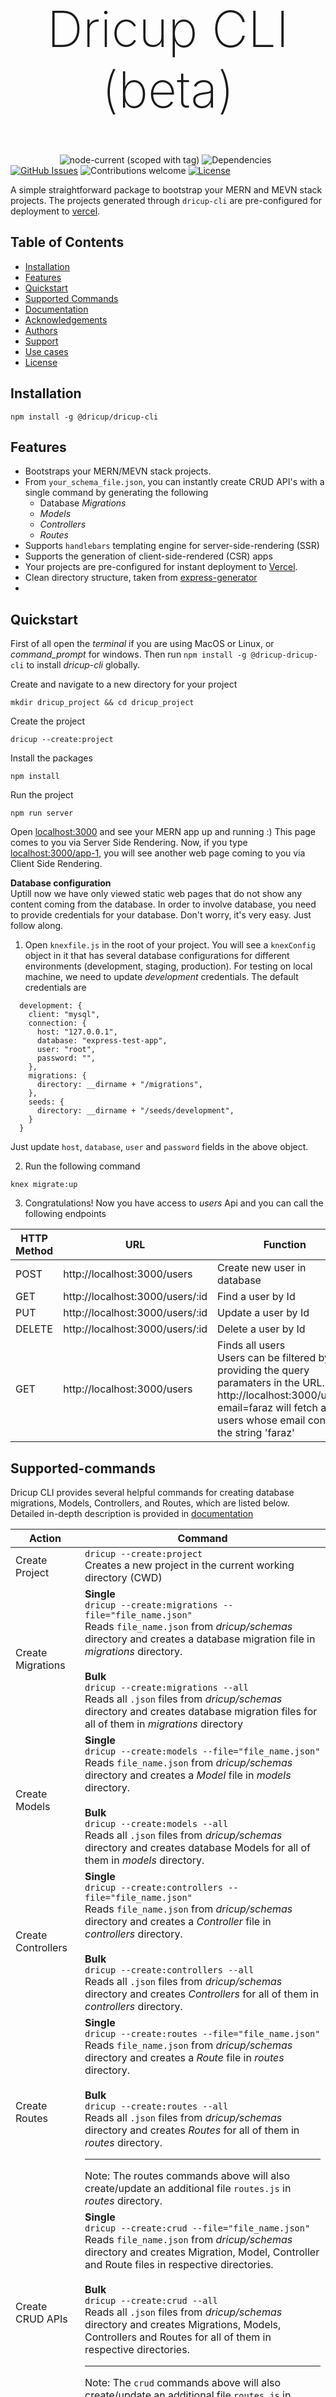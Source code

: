 <header>

<h1 style="font-weight:200; font-size:80px">Dricup CLI (beta)</h1>

</header>

&nbsp;&nbsp;&nbsp;&nbsp;&nbsp;&nbsp;&nbsp;&nbsp;&nbsp;&nbsp;&nbsp;&nbsp;&nbsp;&nbsp;&nbsp;&nbsp;&nbsp;&nbsp;&nbsp;
![node-current (scoped with tag)](https://img.shields.io/node/v/@dricup/dricup-cli/latest?color=green)
![Dependencies](https://img.shields.io/badge/dependencies-up%20to%20date-brightgreen.svg)
[![GitHub Issues](https://img.shields.io/github/issues/farazahmad759/dricup-cli)](https://github.com/farazahmad759/dricup-cli/issues)
![Contributions welcome](https://img.shields.io/badge/contributions-welcome-orange.svg)
[![License](https://img.shields.io/badge/license-MIT-blue.svg)](https://opensource.org/licenses/MIT)

A simple straightforward package to bootstrap your MERN and MEVN stack projects. The projects generated through `dricup-cli` are pre-configured for deployment to [vercel](https://vercel.com/).

## Table of Contents

- [Installation](#Installation)
- [Features](#Features)
- [Quickstart](#Quickstart)
- [Supported Commands](#Supported-commands)
- [Documentation](./documentation/features.md)
- [Acknowledgements](#Acknowledgements)
- [Authors](#Authors)
- [Support](#Support)
- [Use cases](#Use-cases)
- [License](#License)

## Installation

```
npm install -g @dricup/dricup-cli
```

## Features

- Bootstraps your MERN/MEVN stack projects.
- From `your_schema_file.json`, you can instantly create CRUD API's with a single command by generating the following
  - Database _Migrations_
  - _Models_
  - _Controllers_
  - _Routes_
- Supports `handlebars` templating engine for server-side-rendering (SSR)
- Supports the generation of client-side-rendered (CSR) apps
- Your projects are pre-configured for instant deployment to [Vercel](https://vercel.com/).
- Clean directory structure, taken from [express-generator](https://github.com/expressjs/generator)
-

## Quickstart

First of all open the _terminal_ if you are using MacOS or Linux, or _command_prompt_ for windows. Then run `npm install -g @dricup-dricup-cli` to install _dricup-cli_ globally.

Create and navigate to a new directory for your project

```
mkdir dricup_project && cd dricup_project
```

Create the project

```
dricup --create:project
```

Install the packages

```
npm install
```

Run the project

```
npm run server
```

Open [localhost:3000](http://localhost:3000) and see your MERN app up and running :) This page comes to you via Server Side Rendering. Now, if you type [localhost:3000/app-1](http://localhost:3000/app-1), you will see another web page coming to you via Client Side Rendering.

**Database configuration**<br>
Uptill now we have only viewed static web pages that do not show any content coming from the database. In order to involve database, you need to provide credentials for your database. Don't worry, it's very easy. Just follow along.

1. Open `knexfile.js` in the root of your project. You will see a `knexConfig` object in it that has several database configurations for different environments (development, staging, production). For testing on local machine, we need to update _development_ credentials. The default credentials are

```
  development: {
    client: "mysql",
    connection: {
      host: "127.0.0.1",
      database: "express-test-app",
      user: "root",
      password: "",
    },
    migrations: {
      directory: __dirname + "/migrations",
    },
    seeds: {
      directory: __dirname + "/seeds/development",
    }
  }
```

Just update `host`, `database`, `user` and `password` fields in the above object.

2. Run the following command

```
knex migrate:up
```

3. Congratulations! Now you have access to _users_ Api and you can call the following endpoints

| HTTP Method | URL                             | Function                                                                                                                                                                                            |
| ----------- | ------------------------------- | --------------------------------------------------------------------------------------------------------------------------------------------------------------------------------------------------- |
| POST        | http://localhost:3000/users     | Create new user in database                                                                                                                                                                         |
| GET         | http://localhost:3000/users/:id | Find a user by Id                                                                                                                                                                                   |
| PUT         | http://localhost:3000/users/:id | Update a user by Id                                                                                                                                                                                 |
| DELETE      | http://localhost:3000/users/:id | Delete a user by Id                                                                                                                                                                                 |
| GET         | http://localhost:3000/users     | Finds all users <br> Users can be filtered by providing the query paramaters in the URL. Like, http://localhost:3000/users?email=faraz will fetch all users whose email contains the string 'faraz' |

## Supported-commands

Dricup CLI provides several helpful commands for creating database migrations, Models, Controllers, and Routes, which are listed below. Detailed in-depth description is provided in [documentation](./documentation/documentation.md)

| Action             | Command                                                                                                                                                                                                                                                                                                                                                                                                                                                                                                                                       |
| ------------------ | --------------------------------------------------------------------------------------------------------------------------------------------------------------------------------------------------------------------------------------------------------------------------------------------------------------------------------------------------------------------------------------------------------------------------------------------------------------------------------------------------------------------------------------------- |
| Create Project     | `dricup --create:project` <br> Creates a new project in the current working directory (CWD)                                                                                                                                                                                                                                                                                                                                                                                                                                                   |
| Create Migrations  | **Single**<br>`dricup --create:migrations --file="file_name.json"` <br> Reads `file_name.json` from _dricup/schemas_ directory and creates a database migration file in _migrations_ directory. <br><br> **Bulk**<br>`dricup --create:migrations --all` <br> Reads all `.json` files from _dricup/schemas_ directory and creates database migration files for all of them in _migrations_ directory                                                                                                                                           |
| Create Models      | **Single**<br>`dricup --create:models --file="file_name.json"` <br> Reads `file_name.json` from _dricup/schemas_ directory and creates a _Model_ file in _models_ directory.<br><br> **Bulk**<br>`dricup --create:models --all` <br> Reads all `.json` files from _dricup/schemas_ directory and creates database Models for all of them in _models_ directory.                                                                                                                                                                               |
| Create Controllers | **Single**<br>`dricup --create:controllers --file="file_name.json"` <br> Reads `file_name.json` from _dricup/schemas_ directory and creates a _Controller_ file in _controllers_ directory.<br><br> **Bulk**<br>`dricup --create:controllers --all` <br> Reads all `.json` files from _dricup/schemas_ directory and creates _Controllers_ for all of them in _controllers_ directory.                                                                                                                                                        |
| Create Routes      | **Single**<br>`dricup --create:routes --file="file_name.json"` <br> Reads `file_name.json` from _dricup/schemas_ directory and creates a _Route_ file in _routes_ directory.<br><br> **Bulk**<br>`dricup --create:routes --all` <br> Reads all `.json` files from _dricup/schemas_ directory and creates _Routes_ for all of them in _routes_ directory. <hr> Note: The routes commands above will also create/update an additional file `routes.js` in _routes_ directory.                                                                   |
| Create CRUD APIs   | **Single**<br>`dricup --create:crud --file="file_name.json"` <br> Reads `file_name.json` from _dricup/schemas_ directory and creates Migration, Model, Controller and Route files in respective directories.<br><br> **Bulk**<br>`dricup --create:crud --all` <br> Reads all `.json` files from _dricup/schemas_ directory and creates Migrations, Models, Controllers and Routes for all of them in respective directories. <hr> Note: The `crud` commands above will also create/update an additional file `routes.js` in routes directory. |

## Documentation

You can view in-depth documentation [here](./documentation/documentation.md), but let's get an overview here.
When you first run `dricup --create:project` command, it will create the following file structure.

    .
    ├── client                  # CSR rendered apps will be stored here
    │   └── app-1
    │   │   └── build
    │   │       └── index.html  # it will be rendered at localhost:3000/app-1
    │   └── `client.js`         # IMPORTANT: contains names and routes of all the client apps
    ├── controllers             # API files should be placed in this directory
    ├── dricup                  # all schemas files should be placed in dricup/schemas directory
    │   └── schemas
    │       └── users.json
    ├── migrations              # database migration files are stored here
    ├── models                  # Models in MVC are created in this directory
    ├── public                  # images, stylesheets and javascript files can be placed here
    ├── routes                  # contains application routes
    │   └── index.js
    │   └── `routes.js`         # IMPORTANT: stores information about all other files in the directory
    │   └── users.js
    ├── views                   # Views (in MVC) are stored here
    ├── app.js
    ├── dricup.config.json      # IMPORTANT: do not delete/modify it
    ├── index.js                # IMPORTANT: entry file of the app
    ├── knexfile.js             # IMPORTANT: database configurations are stored here
    ├── now.json                # IMPORTANT: config file for deployment to Vercel
    └── README.md

## Notes

### Client Apps

- Client-side rendered apps should be stored "directly" inside /client directory.
- Each app should have a "build" directory containing an index.html at the minimum. Otherwise it won't work. This applies to HTML as well as Js-framework'ed apps. If your CSR rendered app is React/Vue/Angular app, the `npm build` command should output an `index.html` file in "build" directory.
- Each app should be registered in client/client.js file, otherwise it won't be displayed. The route where this app will be displayed, is also configured in client/client.js file.

### CRUD Api

Whether you want Migrations, Models, Controllers or Routes (or even full API creation), all you have to do is provide a `some_schema.json` file for every database table. The Schema files should be of the following format.

```
{
    "tableName": "users",
    "fields": [
        {
            "title": "name",
            "type": "string"
        },
        {
            "title": "username",
            "type": "string"
        },
        {
            "title": "email",
            "type": "string"
        },
        {
            "title": "password",
            "type": "string"
        }
    ]
}
```

## Acknowledgements

- Inspired by [Laravel CRUD generator](https://github.com/appzcoder/crud-generator) that speeds up the app development process by minimizing the redundancy.
- Dricup CLI is not a framework, rather it makes use of [Express JS](https://expressjs.com/) framework to create the MERN, MEAN and MEVN stack apps quickly.
- The basic boilerplate code and directory structure has been taken from [express-generator](https://github.com/expressjs/generator)
- Database migrations are handled using [knex](http://knexjs.org/)
- [Objection Js](https://vincit.github.io/objection.js/) is used to created Models and Controllers (CRUD Api). This is the only supported ORM as of now. Support for other ORM's will be added soon.
- [Nodemon](https://github.com/remy/nodemon)

## Authors

- Faraz Ahmad (https://github.com/farazahmad759)

## Support

This package has been created to save the precious time that each developer spends while setting up every project. It is still in beta. I am actively working to make it robust. If you find this helpful and want to support me, there are two ways you can do this.

1. [Become a Patreon](https://www.patreon.com/farazahmad759)

2. Work with me (Contact: farazahmad759@gmail.com)

## License

[MIT](https://github.com/farazahmad759/dricup-cli/blob/main/LICENSE)

## Use-cases

Coming soon

# What is more?

This is just the beginning. Several options will be added very soon to configure libraries such as [Sequelize](https://sequelize.org/).

Feel free to request features, and I will be delighted to assist you in the issues that you experience while using this package.
